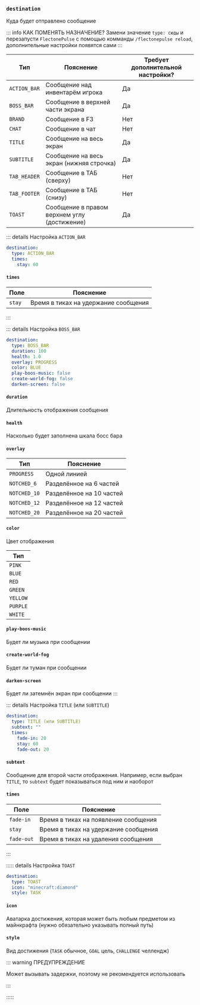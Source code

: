 ### `destination`

Куда будет отправлено сообщение

::: info КАК ПОМЕНЯТЬ НАЗНАЧЕНИЕ?
Замени значение `type: сюды` и перезапусти `FlectonePulse` с помощью комманды `/flectonepulse reload`, дополнительные настройки появятся сами
:::

| Тип          | Пояснение                                    | Требует дополнительной настройки? |
|--------------|----------------------------------------------|-----------------------------------|
| `ACTION_BAR` | Сообщение над инвентарём игрока              | Да                                |
| `BOSS_BAR`   | Сообщение в верхней части экрана             | Да                                |
| `BRAND`      | Сообщение в F3                               | Нет                               |
| `CHAT`       | Сообщение в чат                              | Нет                               |
| `TITLE`      | Сообщение на весь экран                      | Да                                |
| `SUBTITLE`   | Сообщение на весь экран (нижняя строчка)     | Да                                |
| `TAB_HEADER` | Сообщение в ТАБ (сверху)                     | Нет                               |
| `TAB_FOOTER` | Сообщение в ТАБ (снизу)                      | Нет                               |
| `TOAST`      | Сообщение в правом верхнем углу (достижение) | Да                                |

::: details Настройка `ACTION_BAR`
```yaml
destination:
  type: ACTION_BAR
  times:
    stay: 60
```

#### `times`

| Поле       | Пояснение                            |
|------------|--------------------------------------|
| `stay`     | Время в тиках на удержание сообщения |
:::

::: details Настройка `BOSS_BAR`

```yaml
destination:
  type: BOSS_BAR
  duration: 100
  health: 1.0
  overlay: PROGRESS
  color: BLUE
  play-boos-music: false
  create-world-fog: false
  darken-screen: false
```

#### `duration`

Длительность отображения сообщения

#### `health`

Насколько будет заполнена шкала босс бара

#### `overlay`

| Тип          | Пояснение                |
|--------------|--------------------------|
| `PROGRESS`   | Одной линией             |
| `NOTCHED_6`  | Разделённое на 6 частей  |
| `NOTCHED_10` | Разделённое на 10 частей |
| `NOTCHED_12` | Разделённое на 12 частей |
| `NOTCHED_20` | Разделённое на 20 частей |

#### `color`

Цвет отображения

| Тип      |
|----------|
| `PINK`   |
| `BLUE`   |
| `RED`    |
| `GREEN`  |
| `YELLOW` |
| `PURPLE` |
| `WHITE`  |

#### `play-boos-music`

Будет ли музыка при сообщении

#### `create-world-fog`

Будет ли туман при сообщении

#### `darken-screen`

Будет ли затемнён экран при сообщении
:::

::: details Настройка `TITLE` (или `SUBTITLE`)
```yaml
destination:
  type: TITLE (или SUBTITLE)
  subtext: ""
  times:
    fade-in: 20
    stay: 60
    fade-out: 20
```

#### `subtext`

Сообщение для второй части отображения. Например, если выбран `TITLE`, то `subtext` будет показываться под ним и наоборот

#### `times`

| Поле       | Пояснение                            |
|------------|--------------------------------------|
| `fade-in`  | Время в тиках на появление сообщения |
| `stay`     | Время в тиках на удержание сообщения |
| `fade-out` | Время в тиках на удаления сообщения  |
:::

::::: details Настройка `TOAST`
```yaml
destination:
  type: TOAST
  icon: "minecraft:diamond"
  style: TASK
```

#### `icon`

Аватарка достижения, которая может быть любым предметом из майнкрафта (нужно обязательно указывать полный путь)

#### `style`

Вид достижения (`TASK` обычное, `GOAL` цель, `CHALLENGE` челлендж)

::: warning ПРЕДУПРЕЖДЕНИЕ

Может вызывать задержки, поэтому не рекомендуется использовать

:::

:::::